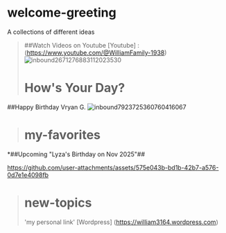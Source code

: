 # welcome-greeting
A collections of different ideas

> ##Watch Videos on Youtube
>[Youtube] : (https://www.youtube.com/@WilliamFamily-1938)
> ![inbound2671276883112023530](https://github.com/user-attachments/assets/c617cd10-03a7-46ee-9a6a-afc19f828458)
> # How's Your Day?
##Happy Birthday Vryan G.
![inbound7923725360760416067](https://github.com/user-attachments/assets/f110e80c-6bf6-40db-a100-ebde68c0f257)
>
># my-favorites
>
*##Upcoming "Lyza's Birthday on Nov 2025"##
>
https://github.com/user-attachments/assets/575e043b-bd1b-42b7-a576-0d7e1e4098fb

> # new-topics
>
> 'my personal link'
> [Wordpress] (https://william3164.wordpress.com)
> 



